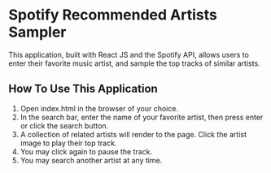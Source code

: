 # Spotify Recommended Artists Sampler

This application, built with React JS and the Spotify API, allows users to enter their favorite music artist, and sample the top tracks of similar artists.

## How To Use This Application

1. Open index.html in the browser of your choice.
2. In the search bar, enter the name of your favorite artist, then press enter or click the search button.
3. A collection of related artists will render to the page. Click the artist image to play their top track.
4. You may click again to pause the track.
5. You may search another artist at any time.
